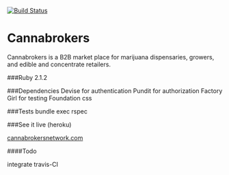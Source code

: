 [![Build Status](https://travis-ci.org/githop/cannabrokers.svg?branch=master)](https://travis-ci.org/githop/cannabrokers)
# Cannabrokers

Cannabrokers is a B2B market place for marijuana dispensaries, growers, and edible and concentrate retailers.

###Ruby
	2.1.2

###Dependencies
	Devise for authentication
	Pundit for authorization
	Factory Girl for testing
	Foundation css

###Tests
	bundle exec rspec


###See it live (heroku)

[cannabrokersnetwork.com](http://www.cannabrokersnetwork.com/)

####Todo

integrate travis-CI
